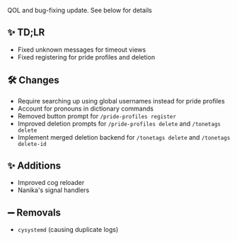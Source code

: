 QOL and bug-fixing update. See below for details

## ✨ TD;LR

- Fixed unknown messages for timeout views
- Fixed registering for pride profiles and deletion

## 🛠️ Changes

- Require searching up using global usernames instead for pride profiles
- Account for pronouns in dictionary commands
- Removed button prompt for `/pride-profiles register`
- Improved deletion prompts for `/pride-profiles delete` and `/tonetags delete`
- Implement merged deletion backend for `/tonetags delete` and `/tonetags delete-id`

## ✨ Additions

- Improved cog reloader
- Nanika's signal handlers

## ➖ Removals

- `cysystemd` (causing duplicate logs)